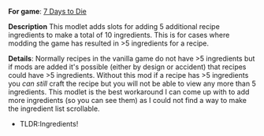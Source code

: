 **For game**: [7 Days to Die](https://7daystodie.com)

**Description**
This modlet adds slots for adding 5 additional recipe ingredients to make a
total of 10 ingredients.  This is for cases where modding the game has resulted
in >5 ingredients for a recipe.

**Details**: Normally recipes in the vanilla game do not have >5 ingredients but if
mods are added it's possible (either by design or accident) that recipes
could have >5 ingredients. Without this mod if a recipe has >5 ingredients you
*can still* craft the recipe but you will not be able to view any more than 5
ingredients. This modlet is the best workaround I can come up with to add more
ingredients (so you can see them) as I could not find a way to make the
ingredient list scrollable.

- TLDR:Ingredients!
